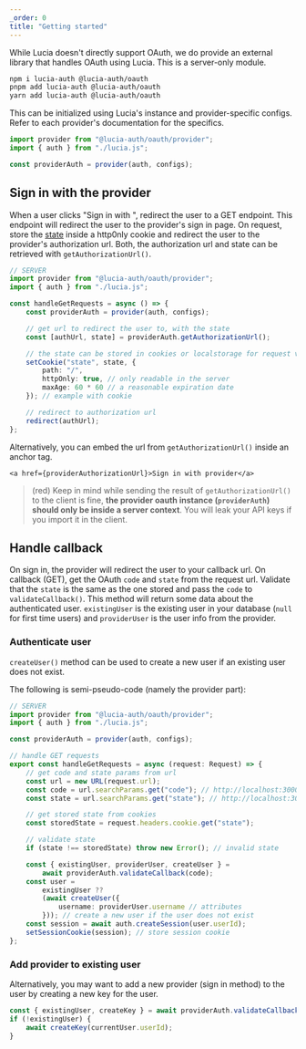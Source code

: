 ```yaml
---
_order: 0
title: "Getting started"
---
```


While Lucia doesn't directly support OAuth, we do provide an external library that handles OAuth using Lucia. This is a server-only module.

```bash
npm i lucia-auth @lucia-auth/oauth
pnpm add lucia-auth @lucia-auth/oauth
yarn add lucia-auth @lucia-auth/oauth
```

This can be initialized using Lucia's instance and provider-specific configs. Refer to each provider's documentation for the specifics.

```ts
import provider from "@lucia-auth/oauth/provider";
import { auth } from "./lucia.js";

const providerAuth = provider(auth, configs);
```

## Sign in with the provider

When a user clicks "Sign in with <provider>", redirect the user to a GET endpoint. This endpoint will redirect the user to the provider's sign in page. On request, store the [state](https://www.rfc-editor.org/rfc/rfc6749#section-4.1.1) inside a http0nly cookie and redirect the user to the provider's authorization url. Both, the authorization url and state can be retrieved with `getAuthorizationUrl()`.

```ts
// SERVER
import provider from "@lucia-auth/oauth/provider";
import { auth } from "./lucia.js";

const handleGetRequests = async () => {
	const providerAuth = provider(auth, configs);

	// get url to redirect the user to, with the state
	const [authUrl, state] = providerAuth.getAuthorizationUrl();

	// the state can be stored in cookies or localstorage for request validation on callback
	setCookie("state", state, {
		path: "/",
		httpOnly: true, // only readable in the server
		maxAge: 60 * 60 // a reasonable expiration date
	}); // example with cookie

	// redirect to authorization url
	redirect(authUrl);
};
```

Alternatively, you can embed the url from `getAuthorizationUrl()` inside an anchor tag.

```svelte
<a href={providerAuthorizationUrl}>Sign in with provider</a>
```

> (red) Keep in mind while sending the result of `getAuthorizationUrl()` to the client is fine, **the provider oauth instance (`providerAuth`) should only be inside a server context**. You will leak your API keys if you import it in the client.

## Handle callback

On sign in, the provider will redirect the user to your callback url. On callback (GET), get the OAuth `code` and `state` from the request url. Validate that the `state` is the same as the one stored and pass the `code` to `validateCallback()`. This method will return some data about the authenticated user. `existingUser` is the existing user in your database (`null` for first time users) and `providerUser` is the user info from the provider.

### Authenticate user

`createUser()` method can be used to create a new user if an existing user does not exist.

The following is semi-pseudo-code (namely the provider part):

```ts
// SERVER
import provider from "@lucia-auth/oauth/provider";
import { auth } from "./lucia.js";

const providerAuth = provider(auth, configs);

// handle GET requests
export const handleGetRequests = async (request: Request) => {
	// get code and state params from url
	const url = new URL(request.url);
	const code = url.searchParams.get("code"); // http://localhost:3000/api/google?code=abc&state=efg => abc
	const state = url.searchParams.get("state"); // http://localhost:3000/api/google?code=abc&state=efg => efg

	// get stored state from cookies
	const storedState = request.headers.cookie.get("state");

	// validate state
	if (state !== storedState) throw new Error(); // invalid state

	const { existingUser, providerUser, createUser } =
		await providerAuth.validateCallback(code);
	const user =
		existingUser ??
		(await createUser({
			username: providerUser.username // attributes
		})); // create a new user if the user does not exist
	const session = await auth.createSession(user.userId);
	setSessionCookie(session); // store session cookie
};
```

### Add provider to existing user

Alternatively, you may want to add a new provider (sign in method) to the user by creating a new key for the user.

```ts
const { existingUser, createKey } = await providerAuth.validateCallback(code);
if (!existingUser) {
	await createKey(currentUser.userId);
}
```
